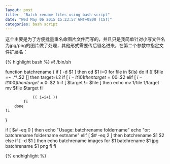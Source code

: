 ```yaml
---
layout: post
title:  "Batch rename files using bash script"
date: "Wed May 06 2015 15:23:57 GMT+0800 (CST)"
categories: bash script
---
```


这个主要是为了方便批量重名命图片文件而写的，并且只是我简单针对小写文件名为jpg/png的图片做了处理，其他形式需要传后缀名进来，在第二个参数中指定文件扩展名：

{% highlight bash %}
#! /bin/sh

function batchrename {
    if [ -d $1 ]
    then
        cd $1
        i=0
        for file in $(ls)
        do
            if [[ $file =~ .*\.$2 ]]
            then
                target=$i.$2
                if [ $i -lt 10 ]
                then
                    target=00$i.$2
                elif [ $i -lt 100 ]
                then
                    target=0$i.$2
                fi
                if [ $target != $file ]
                then
                    echo mv $1/$file $1/$target
                    mv $file $target
                fi

                (( i=i+1 ))
            fi
        done
    fi
}


if [ $# -eq 0 ]
then
    echo "Usage: batchrename foldername"
    echo "or: batchrename foldername extname"
elif [ $# -eq 2 ]
then
    batchrename $1 $2
else
    if [ -d $1 ]
    then
        echo batchrename images for $1
        batchrename $1 jpg
        batchrename $1 png
    fi
fi

{% endhighlight %}


